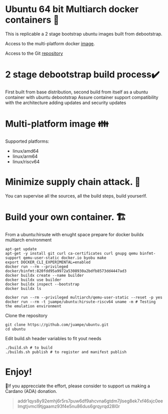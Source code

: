 # Ubuntu 64 bit Multiarch docker containers 🐳
This is replicable a 2 stage bootstrap ubuntu images built from debootstrap.

Access to the multi-platform docker [image](https://hub.docker.com/r/juampe/ubuntu).

Access to the Git [repository](https://github.com/juampe/ubuntu)

# 2 stage debootstrap build process✔️
First built from base distribution, second build from itself as a ubuntu container with ubuntu debootstrap
Assure container support compatibility with the architecture adding updates and security updates

# Multi-platform image 👪
Supported platforms:
* linux/amd64
* linux/arm64
* linux/riscv64

# Minimize supply chain attack. 🔗
You can supervise all the sources, all the build steps, build yourserlf.

# Build your own container. 🏗️
From a ubuntu:hirsute with enught space prepare for docker buildx multiarch environment
```
apt-get update
apt-get -y install git curl ca-certificates curl gnupg qemu binfmt-support qemu-user-static docker.io byobu make
export DOCKER_CLI_EXPERIMENTAL=enabled
docker run --rm --privileged docker/binfmt:820fdd95a9972a5308930a2bdfb8573dd4447ad3
docker buildx create --name builder
docker buildx use builder
docker buildx inspect --bootstrap
docker buildx ls

docker run --rm --privileged multiarch/qemu-user-static --reset -p yes 
docker run --rm -t juampe/ubuntu:hirsute-riscv64 uname -m # Testing the emulation environment

```
Clone the repository
```
git clone https://github.com/juampe/ubuntu.git
cd ubuntu
```
Edit build.sh header variables to fit yout needs
```
./build.sh # to build
./builds.sh publish # to register and manifest publish
```

# Enjoy!
🙏If you apprecciate the effort, please consider to support us making a Cardano (ADA) donation.
>addr1qys8y92emhj6r5rs7puw6df9ahcvna6gtdm7jlseg8ek7xf46xjc0eelmgtjvmcl9tjgaamz93f4e5nu86dus6grqyrqd28l0r
